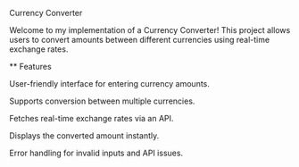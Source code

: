 Currency Converter

Welcome to my implementation of a Currency Converter! This project allows users to convert amounts between different currencies using real-time exchange rates.

** Features

User-friendly interface for entering currency amounts.

Supports conversion between multiple currencies.

Fetches real-time exchange rates via an API.

Displays the converted amount instantly.

Error handling for invalid inputs and API issues.
